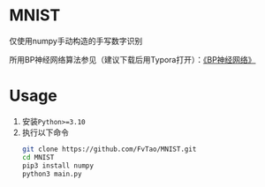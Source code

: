 # MNIST

仅使用numpy手动构造的手写数字识别

所用BP神经网络算法参见（建议下载后用Typora打开）：[《BP神经网络》](https://github.com/FvTao/Notes/blob/master/Knowledge/BP%E7%A5%9E%E7%BB%8F%E7%BD%91%E7%BB%9C.md)

# Usage

1. 安装`Python>=3.10`
2. 执行以下命令
   ```bash
   git clone https://github.com/FvTao/MNIST.git
   cd MNIST
   pip3 install numpy
   python3 main.py
   ```
